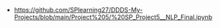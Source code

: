 - https://github.com/SPlearning27/DDDS-My-Projects/blob/main/Project%205/%20SP_Project5__NLP_Final.ipynb

